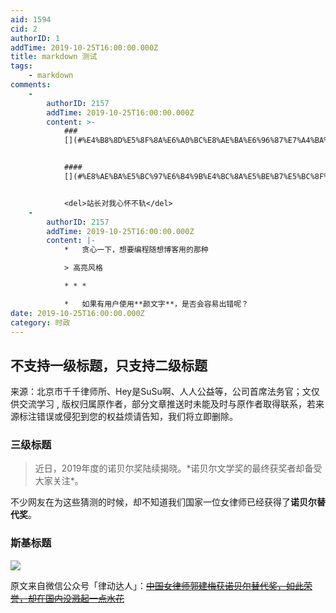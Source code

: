 ```yaml
---
aid: 1594
cid: 2
authorID: 1
addTime: 2019-10-25T16:00:00.000Z
title: markdown 测试
tags:
    - markdown
comments:
    -
        authorID: 2157
        addTime: 2019-10-25T16:00:00.000Z
        content: >-
            ###
            [](#%E4%B8%8D%E5%8F%8A%E6%A0%BC%E8%AE%BA%E6%96%87%E7%A4%BA%E4%BE%8B)`不及格`论文示例


            ####
            [](#%E8%AE%BA%E5%BC%97%E6%B4%9B%E4%BC%8A%E5%BE%B7%E5%BC%8F%E5%8F%A3%E8%AF%AF)论弗洛伊德式口误


            <del>站长对我心怀不轨</del>
    -
        authorID: 2157
        addTime: 2019-10-25T16:00:00.000Z
        content: |-
            *   贪心一下，想要编程随想博客用的那种

            > 高亮风格

            * * *

            *   如果有用户使用**颜文字**，是否会容易出错呢？
date: 2019-10-25T16:00:00.000Z
category: 时政
---
```


[](#%E4%B8%8D%E6%94%AF%E6%8C%81%E4%B8%80%E7%BA%A7%E6%A0%87%E9%A2%98-%E5%8F%AA%E6%94%AF%E6%8C%81%E4%BA%8C%E7%BA%A7%E6%A0%87%E9%A2%98)不支持一级标题，只支持二级标题
---------------------------------------------------------------------------------------------------------------------------------------------------

来源：北京市千千律师所、Hey是SuSu啊、人人公益等，公司首席法务官；文仅供交流学习 , 版权归属原作者，部分文章推送时未能及时与原作者取得联系，若来源标注错误或侵犯到您的权益烦请告知，我们将立即删除。

### [](#%E4%B8%89%E7%BA%A7%E6%A0%87%E9%A2%98)三级标题

> 近日，2019年度的诺贝尔奖陆续揭晓。\*诺贝尔文学奖的最终获奖者却备受大家关注\*。

不少网友在为这些猜测的时候，却不知道我们国家一位女律师已经获得了**诺贝尔替代奖**。

### [](#%E6%96%AF%E5%9F%BA%E6%A0%87%E9%A2%98)斯基标题

![](https://i.loli.net/2019/10/23/9pkVGb6NgZhMEuD.png)

原文来自微信公众号「律动达人」：<del><a href="https://archive.li/ajJEx" rel="nofollow">中国女律师郭建梅获诺贝尔替代奖，如此荣誉，却在国内没溅起一点水花</a></del>
